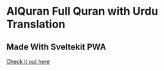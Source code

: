 # AlQuran Full Quran with Urdu Translation
## Made With Sveltekit PWA
[Check it out here](https://alquranlisten.live)

